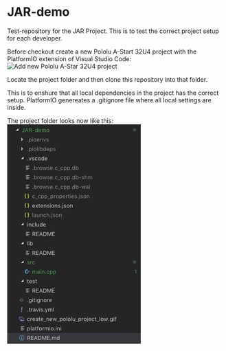 # JAR-demo
Test-repository for the JAR Project. This is to test the correct project setup for each developer.

Before checkout create a new Pololu A-Start 32U4 project with the PlatformIO extension of Visual Studio Code:
![Add new Pololu A-Star 32U4 project](./media/create_new_pololu_project_low.gif "Add new Pololu A-Star 32U4 project")

Locate the project folder and then clone this repository into that folder.  

This is to enshure that all local dependencies in the project has the correct setup. PlatformIO genereates a .gitignore file where all local settings are inside.

The project folder looks now like this:  
![project folder after gitclone](./media/after_gitclone.png "Project folder after gitclone.")


